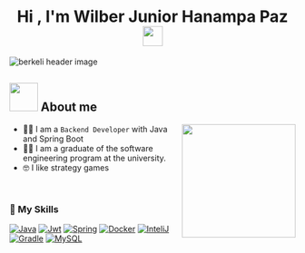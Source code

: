 <h1 align="center"><b>Hi , I'm Wilber Junior Hanampa Paz </b> <!-- <img src="https://media.giphy.com/media/hvRJCLFzcasrR4ia7z/giphy.gif" width="35"></h1> -->
<img src="https://media.giphy.com/media/hvRJCLFzcasrR4ia7z/giphy.gif" width="35"></h1>



<img src="https://media.licdn.com/dms/image/v2/D4E16AQGJFTecHZ4W5Q/profile-displaybackgroundimage-shrink_350_1400/profile-displaybackgroundimage-shrink_350_1400/0/1725248094816?e=1750896000&v=beta&t=sxPcdVOdJ0nQcSoHKFSA93zLBsEn_SX2dj-EEd1oF7M" align="center" alt="berkeli header image">


## <picture><img src = "https://github.com/7oSkaaa/7oSkaaa/blob/main/Images/about_me.gif?raw=true" width = 50px></picture> About me

<picture> <img align="right" src="https://media3.giphy.com/media/v1.Y2lkPTc5MGI3NjExeW5xYW04djk5N2Fxd2JqcnF5dmhyNXIzeHJ5cnh2bjJuZnZicjRkbSZlcD12MV9pbnRlcm5hbF9naWZfYnlfaWQmY3Q9cw/5ndklThG9vUUdTmgMn/giphy.gif" width = 200px></picture>

- :technologist: I am a `Backend Developer` with Java and Spring Boot
- :student: I am a graduate of the software engineering program at the university.
- :nerd_face: I like strategy games
<br>


### 🧰 My Skills

<p>
    <a href="#"><img alt="Java" src="https://img.shields.io/badge/java-%23ED8B00.svg?style=for-the-badge&logo=openjdk&logoColor=white"></a>
    <a href="#"><img alt="Jwt" src="https://img.shields.io/badge/JWT-black?style=for-the-badge&logo=JSON%20web%20tokens"></a>
    <a href="#"><img alt="Spring" src="https://img.shields.io/badge/spring-%236DB33F.svg?style=for-the-badge&logo=spring&logoColor=white"></a>
    <a href="#"><img alt="Docker" src="https://img.shields.io/badge/docker-%230db7ed.svg?style=for-the-badge&logo=docker&logoColor=white"></a>
    <a href="#"><img alt="InteliJ" src="https://img.shields.io/badge/IntelliJIDEA-000000.svg?style=for-the-badge&logo=intellij-idea&logoColor=white"></a>
    <a href="#"><img alt="Gradle" src="https://img.shields.io/badge/Gradle-02303A.svg?style=for-the-badge&logo=Gradle&logoColor=white"></a>
    <a href="#"><img alt="MySQL" src="https://img.shields.io/badge/mysql-4479A1.svg?style=for-the-badge&logo=mysql&logoColor=white"></a>


    

</p>


<!--
**WilberJr69/WilberJr69** is a ✨ _special_ ✨ repository because its `README.md` (this file) appears on your GitHub profile.

Here are some ideas to get you started:

- 🔭 I’m currently working on ...
- 🌱 I’m currently learning ...
- 👯 I’m looking to collaborate on ...
- 🤔 I’m looking for help with ...
- 💬 Ask me about ...
- 📫 How to reach me: ...
- 😄 Pronouns: ...
- ⚡ Fun fact: ...
-->
